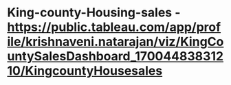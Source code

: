 # King-county-Housing-sales - https://public.tableau.com/app/profile/krishnaveni.natarajan/viz/KingCountySalesDashboard_17004483831210/KingcountyHousesales
